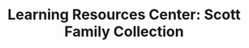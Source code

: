 ---
layout: repo
title: "Learning Resources Center: Scott Family Collection"
id: 5336
permalink: repos/5336/
---
